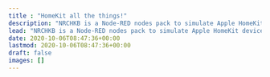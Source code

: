 ```yaml
---
title : "HomeKit all the things!"
description: "NRCHKB is a Node-RED nodes pack to simulate Apple HomeKit devices. The goal is to emulate native HomeKit devices as closely as possible."
lead: "NRCHKB is a Node-RED nodes pack to simulate Apple HomeKit devices. The goal is to emulate native HomeKit devices as closely as possible."
date: 2020-10-06T08:47:36+00:00
lastmod: 2020-10-06T08:47:36+00:00
draft: false
images: []
---
```

